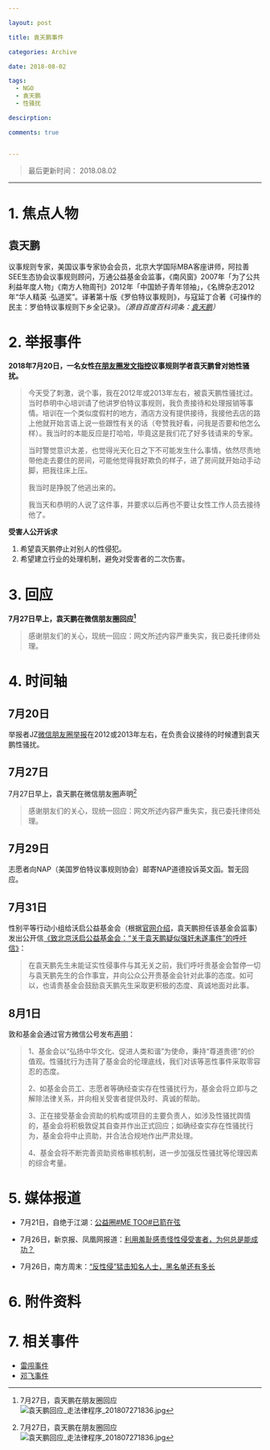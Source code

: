 ```yaml
---

layout: post

title: 袁天鹏事件

categories: Archive

date: 2018-08-02

tags:
  - NGO
  - 袁天鹏
  - 性骚扰

descirption:

comments: true


---
```


> 最后更新时间： 2018.08.02

---

# 1. 焦点人物

## 袁天鹏

议事规则专家，美国议事专家协会会员，北京大学国际MBA客座讲师，阿拉善SEE生态协会议事规则顾问，万通公益基金会监事，《南风窗》2007年「为了公共利益年度人物」《南方人物周刊》2012年「中国娇子青年领袖」，《名牌杂志2012年“华人精英	·弘道奖”。译著第十版《罗伯特议事规则》，与寇延丁合著《可操作的民主：罗伯特议事规则下乡全记录》。*（源自百度百科词条：[袁天鹏](https://baike.baidu.com/item/%E8%A2%81%E5%A4%A9%E9%B9%8F/10665212)）*

# 2. 举报事件

**2018年7月20日，一名女性[在朋友圈发文指控](https://matters.news/forum/?post=78a526af-758a-43e0-a8fe-8d5b2d28b778)议事规则学者袁天鹏曾对她性骚扰。**

> 今天受了刺激，说个事，我在2012年或2013年左右，被袁天鹏性骚扰过。当时恭明中心培训请了他讲罗伯特议事规则，我负责接待和处理报销等事情。培训在一个类似度假村的地方，酒店方没有提供接待，我接他去店的路上他就开始言语上说一些跟性有关的话（夸赞我好看，问我是否要和他怎么样）。我当时的本能反应是打哈哈，毕竟这是我们花了好多钱请来的专家。
>
> 当时警觉意识太差，也觉得光天化日之下不可能发生什么事情，依然尽责地带他走去要住的房间，可能他觉得我好欺负的样子，进了房间就开始动手动脚，把我往床上压。
>
> 我当时是挣脱了他逃出来的。
>
> 我当天和恭明的人说了这件事，并要求以后再也不要让女性工作人员去接待他了。

**受害人公开诉求**

1. 希望袁天鹏停止对别人的性侵犯。
2. 希望建立行业的处理机制，避免对受害者的二次伤害。

# 3. 回应

**7月27日早上，袁天鹏在微信朋友圈回应[^1]**

> 感谢朋友们的关心，现统一回应：网文所述内容严重失实，我已委托律师处理。

# 4. 时间轴

## 7月20日

举报者JZ[微信朋友圈举报](https://matters.news/forum/?post=78a526af-758a-43e0-a8fe-8d5b2d28b778)在2012或2013年左右，在负责会议接待的时候遭到袁天鹏性骚扰。

## 7月27日

7月27日早上，袁天鹏在微信朋友圈声明[^1]
> 感谢朋友们的关心，现统一回应：网文所述内容严重失实，我已委托律师处理。

## 7月29日

志愿者向NAP（美国罗伯特议事规则协会）邮寄NAP道德投诉英文函。暂无回应。

## 7月31日

性别平等行动小组给沃启公益基金会（根据[官网介绍](http://yiku.vxiaoju.com/wq.php/Home/About/index/id/4.html)，袁天鹏担任该基金会监事）发出公开信[《致北京沃启公益基金会：“关于袁天鹏疑似强奸未遂事件”的呼吁信》](https://shimo.im/docs/df34ae0ab41543fa/)：

> 在袁天鹏先生未能证实性侵事件与其无关之前，我们呼吁贵基金会暂停一切与袁天鹏先生的合作事宜，并向公众公开贵基金会针对此事的态度。如可以，也请贵基金会鼓励袁天鹏先生采取更积极的态度、真诚地面对此事。

## 8月1日

敦和基金会通过官方微信公号发布[声明](https://mp.weixin.qq.com/s/99H6PO_9RMiHh_5rWRWjUw)：

> 1、基金会以“弘扬中华文化、促进人类和谐”为使命，秉持“尊道贵德”的价值观。性骚扰行为违背了基金会的伦理底线，我们对该等恶性事件采取零容忍的态度。
>
> 2、如基金会员工、志愿者等确经查实存在性骚扰行为，基金会将立即与之解除法律关系，并向相关受害者提供及时、真诚的帮助。
>
> 3、正在接受基金会资助的机构或项目的主要负责人，如涉及性骚扰舆情的，基金会将积极敦促其自查并作出正式回应；如确经查实存在性骚扰行为，基金会将中止资助，并合法合规地作出严肃处理。
>
> 4、基金会将不断完善资助资格审核机制，进一步加强反性骚扰等伦理因素的综合考量。

# 5. 媒体报道

- 7月21日，自绝于江湖：[公益圈#ME TOO#已箭在弦](https://mp.weixin.qq.com/s/cWdllPLSHMm2eaiH_rbIcA)

- 7月26日，新京报、凤凰网报道：[利用羞耻感责怪性侵受害者，为何总是能成功？](http://news.ifeng.com/a/20180726/59416376_0.shtml?_zbs_baidu_bk)

- 7月26日，南方周末：[“反性侵”猛击知名人士，黑名单还有多长](https://terminus2049.github.io/archive/2018/07/26/blacklist.html)

# 6. 附件资料
[^1]: 7月27日，袁天鹏在朋友圈回应
![袁天鹏回应_走法律程序_201807271836.jpg](https://i.loli.net/2018/08/02/5b62b17b0f941.jpg)

# 7. 相关事件

- [雷闯事件](https://ngometoo.github.io/Lei-Chuang/)
- [邓飞事件](https://ngometoo.github.io/Deng-Fei/)
